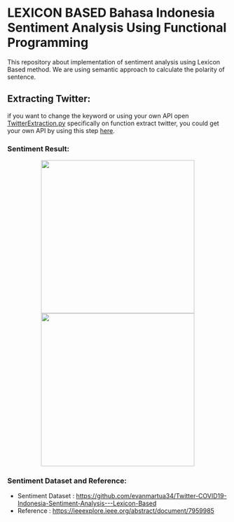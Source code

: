 # LEXICON BASED Bahasa Indonesia Sentiment Analysis Using Functional Programming
This repository about implementation of sentiment analysis using Lexicon Based method. We are using semantic approach to calculate the polarity of sentence. 

## Extracting Twitter:
if you want to change the keyword or using your own API open <a href="https://github.com/MohFahmi27/Sentiment-Analysis-for-Bahasa-using-Lexicon-Based-Approach/blob/main/TwitterExtraction.py">TwitterExtraction.py</a> specifically on function extract twitter, you could get your own API by using this step <a href="https://developer.twitter.com/en/docs/getting-started">here</a>.

### Sentiment Result:
<p align="center">
<img src="https://github.com/MohFahmi27/Sentiment-Analysis-for-Bahasa-using-Lexicon-Based-Approach/blob/main/sentiment-result/2021_result.png" width="350px" height="350px">
<br>
<img src="https://github.com/MohFahmi27/Sentiment-Analysis-for-Bahasa-using-Lexicon-Based-Approach/blob/main/sentiment-result/wordcloud-result-2021.png" width="350px" height="350px">
</p>


### Sentiment Dataset and Reference:
- Sentiment Dataset : https://github.com/evanmartua34/Twitter-COVID19-Indonesia-Sentiment-Analysis---Lexicon-Based
- Reference : https://ieeexplore.ieee.org/abstract/document/7959985



